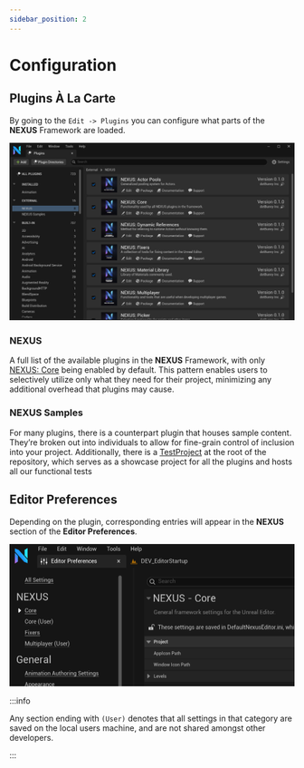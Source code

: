 ```yaml
---
sidebar_position: 2
---
```


# Configuration

## Plugins À La Carte

By going to the `Edit -> Plugins` you can configure what parts of the **NEXUS** Framework are loaded.

![Plugins Window](configuration-plugins-window.png)

### NEXUS

A full list of the available plugins in the **NEXUS** Framework, with only [NEXUS: Core](/docs/category/core/) being enabled by default. This pattern enables users to selectively utilize only what they need for their project, minimizing any additional overhead that plugins may cause.

### NEXUS Samples

For many plugins, there is a counterpart plugin that houses sample content. They’re broken out into individuals to allow for fine-grain control of inclusion into your project. Additionally, there is a [TestProject](/docs/getting-started/test-project/) at the root of the repository, which serves as a showcase project for all the plugins and hosts all our functional tests

## Editor Preferences

Depending on the plugin, corresponding entries will appear in the **NEXUS** section of the **Editor Preferences**.

![Editor Preferences Window](configuration-editor-preferences.png)

:::info

Any section ending with `(User)` denotes that all settings in that category are saved on the local users machine, and are not shared amongst other developers.

:::